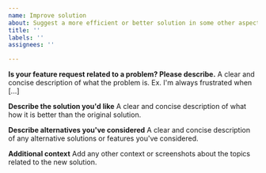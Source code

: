 ```yaml
---
name: Improve solution
about: Suggest a more efficient or better solution in some other aspect
title: ''
labels: ''
assignees: ''

---
```


**Is your feature request related to a problem? Please describe.**
A clear and concise description of what the problem is. Ex. I'm always frustrated when [...]

**Describe the solution you'd like**
A clear and concise description of what how it is better than the original solution.

**Describe alternatives you've considered**
A clear and concise description of any alternative solutions or features you've considered.

**Additional context**
Add any other context or screenshots about the topics related to the new solution.

